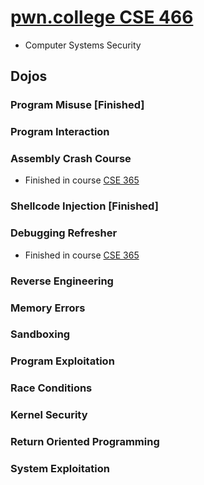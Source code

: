 # [pwn.college CSE 466](https://pwn.college/cse466-f2023/)
- Computer Systems Security
## Dojos
### Program Misuse **[Finished]**
### Program Interaction
### Assembly Crash Course
- Finished in course [CSE 365](https://github.com/he15enbug/cse-365)
### Shellcode Injection **[Finished]**
### Debugging Refresher
- Finished in course [CSE 365](https://github.com/he15enbug/cse-365)
### Reverse Engineering
### Memory Errors
### Sandboxing
### Program Exploitation
### Race Conditions
### Kernel Security
### Return Oriented Programming
### System Exploitation

